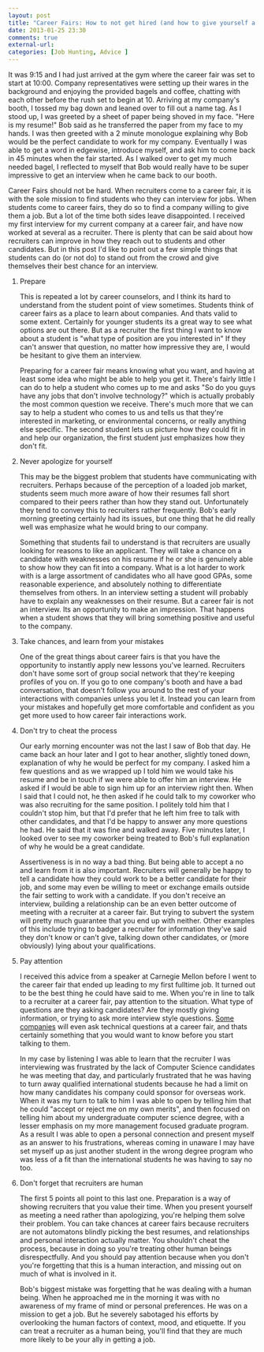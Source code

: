 ```yaml
---
layout: post 
title: "Career Fairs: How to not get hired (and how to give yourself a chance)" 
date: 2013-01-25 23:30 
comments: true 
external-url: 
categories: [Job Hunting, Advice ] 
---
```


It was 9:15 and I had just arrived at the gym where the career fair was set to start at 10:00.  Company representatives were setting up their wares in the background and enjoying the provided bagels and coffee, chatting with each other before the rush set to begin at 10.  Arriving at my company's booth, I tossed my bag down and leaned over to fill out a name tag.  As I stood up, I was greeted by a sheet of paper being shoved in my face.  "Here is my resume!" Bob said as he transferred the paper from my face to my hands.  I was then greeted with a 2 minute monologue explaining why Bob would be the perfect candidate to work for my company.  Eventually I was able to get a word in edgewise, introduce myself, and ask him to come back in 45 minutes when the fair started.  As I walked over to get my much needed bagel, I reflected to myself that Bob would really have to be super impressive to get an interview when he came back to our booth.

Career Fairs should not be hard.  When recruiters come to a career fair, it is with the sole mission to find students who they can interview for jobs.  When students come to career fairs, they do so to find a company willing to give them a job.  But a lot of the time both sides leave disappointed. I received my first interview for my current company at a career fair, and have now worked at several as a recruiter. There is plenty that can be said about how recruiters can improve in how they reach out to students and other candidates.  But in this post I'd like to point out a few simple things that students can do (or not do) to stand out from the crowd and give themselves their best chance for an interview.


1.  Prepare

    This is repeated a lot by career counselors, and I think its hard to understand from the student point of view sometimes.  Students think of career fairs as a place to learn about companies.  And thats valid to some extent.  Certainly for younger students its a great way to see what options are out there.  But as a recruiter the first thing I want to know about a student is "what type of position are you interested in"  If they can't answer that question, no matter how impressive they are, I would be hesitant to give them an interview.  

    Preparing for a career fair means knowing what you want, and having at least some idea who might be able to help you get it.  There's fairly little I can do to help a student who comes up to me and asks "So do you guys have any jobs that don't involve technology?" which is actually probably the most common question we receive.  There's much more that we can say to help a student who comes to us and tells us that they're interested in marketing, or environmental concerns, or really anything else specific.  The second student lets us picture how they could fit in and help our organization, the first student just emphasizes how they don't fit.  

2.  Never apologize for yourself

    This may be the biggest problem that students have communicating with recruiters.  Perhaps because of the perception of a loaded job market, students seem much more aware of how their resumes fall short compared to their peers rather than how they stand out.  Unfortunately they tend to convey this to recruiters rather frequently.  Bob's early morning greeting certainly had its issues, but one thing that he did really well was emphasize what he would bring to our company.  

    Something that students fail to understand is that recruiters are usually looking for reasons to like an applicant.  They will take a chance on a candidate with weaknesses on his resume if he or she is genuinely able to show how they can fit into a company.  What is a lot harder to work with is a large assortment of candidates who all have good GPAs, some reasonable experience, and absolutely nothing to differentiate themselves from others.  In an interview setting a student will probably have to explain any weaknesses on their resume.  But a career fair is not an interview.  Its an opportunity to make an impression.  That happens when a student shows that they will bring something positive and useful to the company.


3. Take chances, and learn from your mistakes

    One of the great things about career fairs is that you have the opportunity to instantly apply new lessons you've learned.  Recruiters don't have some sort of group social network that they're keeping profiles of you on.  If you go to one company's booth and have a bad conversation, that doesn't follow you around to the rest of your interactions with companies unless you let it.  Instead you can learn from your mistakes and hopefully get more comfortable and confident as you get more used to how career fair interactions work.

4.  Don't try to cheat the process

    Our early morning encounter was not the last I saw of Bob that day.  He came back an hour later and I got to hear another, slightly toned down, explanation of why he would be perfect for my company.  I asked him a few questions and as we wrapped up I told him we would take his resume and be in touch if we were able to offer him an interview.  He asked if I would be able to sign him up for an interview right then.  When I said that I could not, he then asked if he could talk to my coworker who was also recruiting for the same position.  I politely told him that I couldn't stop him, but that I'd prefer that he left him free to talk with other candidates, and that I'd be happy to answer any more questions he had.  He said that it was fine and walked away.  Five minutes later, I looked over to see my coworker being treated to Bob's full explanation of why he would be a great candidate.

    Assertiveness is in no way a bad thing.  But being able to accept a no and learn from it is also important.  Recruiters will generally be happy to tell a candidate how they could work to be a better candidate for their job, and some may even be willing to meet or exchange emails outside the fair setting to work with a candidate.  If you don't receive an interview, building a relationship can be an even better outcome of meeting with a recruiter at a career fair.  But trying to subvert the system will pretty much guarantee that you end up with neither.  Other examples of this include trying to badger a recruiter for information they've said they don't know or can't give, talking down other candidates, or (more obviously) lying about your qualifications.


5. Pay attention

    I received this advice from a speaker at Carnegie Mellon before I went to the career fair that ended up leading to my first fulltime job.  It turned out to be the best thing he could have said to me.  When you're in line to talk to a recruiter at a career fair, pay attention to the situation.  What type of questions are they asking candidates?  Are they mostly giving information, or trying to ask more interview style questions.  [Some companies][amazon] will even ask technical questions at a career fair, and thats certainly something that you would want to know before you start talking to them.  

    In my case by listening I was able to learn that the recruiter I was interviewing was frustrated by the lack of Computer Science candidates he was meeting that day, and particularly frustrated that he was having to turn away qualified international students because he had a limit on how many candidates his company could sponsor for overseas work.  When it was my turn to talk to him I was able to open by telling him that he could "accept or reject me on my own merits", and then focused on telling him about my undergraduate computer science degree, with a lesser emphasis on my more management focused graduate program.  As a result I was able to open a personal connection and present myself as an answer to his frustrations,  whereas coming in unaware I may have set myself up as just another student in the wrong degree program who was less of a fit than the international students he was having to say no too.

6.  Don't forget that recruiters are human

    The first 5 points all point to this last one.  Preparation is a way of showing recruiters that you value their time.  When you present yourself as meeting a need rather than apologizing, you're helping them solve their problem.  You can take chances at career fairs because recruiters are not automatons blindly picking the best resumes, and relationships and personal interaction actually matter.  You shouldn't cheat the process, because in doing so you're treating other human beings disrespectfully.  And you should pay attention because when you don't you're forgetting that this is a human interaction, and missing out on much of what is involved in it.

    Bob's biggest mistake was forgetting that he was dealing with a human being.  When he approached me in the morning it was with no awareness of my frame of mind or personal preferences.  He was on a mission to get a job.  But he severely sabotaged his efforts by overlooking the human factors of context, mood, and etiquette.  If you can treat a recruiter as a human being, you'll find that they are much more likely to be your ally in getting a job.  



[amazon]: http://www.amazon.com/gp/jobs
